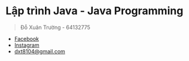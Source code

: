 # Lập trình Java - Java Programming
> Đỗ Xuân Trường - 64132775
- [Facebook](https://www.facebook.com/itsmextrg) 
- [Instagram](https://www.instagram.com/tissocool)
- dxt8104@gmail.com
